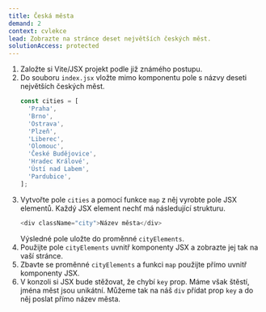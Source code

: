 ```yaml
---
title: Česká města
demand: 2
context: cvlekce
lead: Zobrazte na stránce deset největších českých měst.
solutionAccess: protected
---
```


1. Založte si Vite/JSX projekt podle již známého postupu.
1. Do souboru `index.jsx` vložte mimo komponentu pole s názvy deseti největších českých měst.
   ```js
   const cities = [
     'Praha',
     'Brno',
     'Ostrava',
     'Plzeň',
     'Liberec',
     'Olomouc',
     'České Budějovice',
     'Hradec Králové',
     'Ústí nad Labem',
     'Pardubice',
   ];
   ```
1. Vytvořte pole `cities` a pomocí funkce `map` z něj vyrobte pole JSX elementů. Každý JSX element nechť má následující strukturu.
   ```js
   <div className="city">Název města</div>
   ```
   Výsledné pole uložte do proměnné `cityElements`.
1. Použijte pole `cityElements` uvnitř komponenty JSX a zobrazte jej tak na vaší stránce.
1. Zbavte se proměnné `cityElements` a funkci `map` použijte přímo uvnitř komponenty JSX.
1. V konzoli si JSX bude stěžovat, že chybí `key` prop. Máme však štěstí, jména měst jsou unikátní. Můžeme tak na náš `div` přídat prop `key` a do něj poslat přímo název města.

<!-- :::solution

```jsx
import React from 'react';
import { createRoot } from 'react-dom/client';
import './style.css';

const cities = [
  'Praha',
  'Brno',
  'Ostrava',
  'Plzeň',
  'Liberec',
  'Olomouc',
  'České Budějovice',
  'Hradec Králové',
  'Ústí nad Labem',
  'Pardubice',
];

const App = () => (
  <div className="container">
    <div className="cities">
      {cities.map((city) => (
        <div key={city} className="city">
          {city}
        </div>
      ))}
    </div>
  </div>
);

createRoot(document.querySelector('#app')).render(<App />);
```

::: -->
